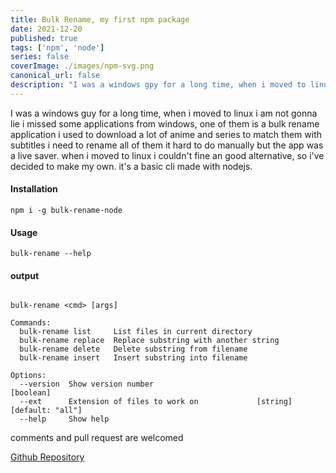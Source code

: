 ```yaml
---
title: Bulk Rename, my first npm package
date: 2021-12-20
published: true
tags: ['npm', 'node']
series: false
coverImage: ./images/npm-svg.png
canonical_url: false
description: "I was a windows gpy for a long time, when i moved to linux i am not gonna lie i missed some applications from windows.."
---
```



I was a windows guy for a long time, when i moved to linux i am not gonna lie i missed some applications from windows, one of them is a bulk rename application i used to download a lot of anime and series to match them with subtitles i need to rename all of them it hard to do manually but the app was a live saver.
when i moved to linux i couldn't fine an good alternative, so i've decided to make my own. it's a basic cli made with nodejs.

#### Installation
`
npm i -g bulk-rename-node
`

#### Usage
`
bulk-rename --help
`

#### output

```

bulk-rename <cmd> [args]

Commands:
  bulk-rename list     List files in current directory
  bulk-rename replace  Replace substring with another string
  bulk-rename delete   Delete substring from filename
  bulk-rename insert   Insert substring into filename

Options:
  --version  Show version number                                       [boolean]
  --ext      Extension of files to work on             [string] [default: "all"]
  --help     Show help  

```
comments and pull request are welcomed

[Github Repository](https://github.com/Almadih/bulk-rename-node)
